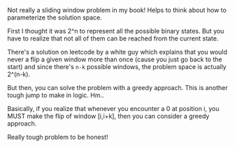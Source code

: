 Not really a sliding window problem in my book!
Helps to think about how to parameterize the solution space.

First I thought it was 2^n to represent all the possible binary states. But you have to realize that not all of them can be reached from the current state.

There's a solution on leetcode by a white guy which explains that you would never a flip a given window more than once (cause you just go back to the start) and since there's `n-k` possible windows, the problem space is actually 2^(n-k).

But then, you can solve the problem with a greedy approach. This is another tough jump to make in logic. Hm..

Basically, if you realize that whenever you encounter a 0 at position i, you MUST make the flip of window [i,i+k], then you can consider a greedy approach.

Really tough problem to be honest!